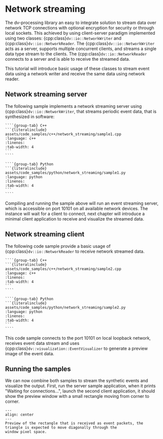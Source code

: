 # Network streaming

The dv-processing library an easy to integrate solution to stream data over network TCP connections with optional
encryption for security or through local sockets. This achieved by using client-server paradigm implemented using two
classes: {cpp:class}`dv::io::NetworkWriter` and {cpp:class}`dv::io::NetworkReader`. The
{cpp:class}`dv::io::NetworkWriter` acts as a server, supports multiple concurrent clients, and streams a single data
type stream to the clients. The {cpp:class}`dv::io::NetworkReader` connects to a server and is able to receive the
streamed data.

This tutorial will introduce basic usage of these classes to stream event data using a network writer and receive the
same data using network reader.

## Network streaming server

The following sample implements a network streaming server using {cpp:class}`dv::io::NetworkWriter`, that streams
periodic event data, that is synthesized in software:

`````{tabs}
````{group-tab} C++
```{literalinclude} assets/code_samples/c++/network_streaming/sample1.cpp
:language: c++
:linenos:
:tab-width: 4
```
````

````{group-tab} Python
```{literalinclude} assets/code_samples/python/network_streaming/sample1.py
:language: python
:linenos:
:tab-width: 4
```
````
`````

Compiling and running the sample above will run an event streaming server, which is accessible on port 10101 on all
available network devices. The instance will wait for a client to connect, next chapter will introduce a minimal client
application to receive and visualize the streamed data.

## Network streaming client

The following code sample provide a basic usage of {cpp:class}`dv::io::NetworkReader` to receive network streamed data.

`````{tabs}
````{group-tab} C++
```{literalinclude} assets/code_samples/c++/network_streaming/sample2.cpp
:language: c++
:linenos:
:tab-width: 4
```
````

````{group-tab} Python
```{literalinclude} assets/code_samples/python/network_streaming/sample2.py
:language: python
:linenos:
:tab-width: 4
```
````
`````

This code sample connects to the port 10101 on local loopback network, receives event data stream and uses
{cpp:class}`dv::visualization::EventVisualizer` to generate a preview image of the event data.

## Running the samples

We can now combine both samples to stream the synthetic events and visualize the output. First, run the server sample
application, when it prints "Waiting for connections...", launch the second client application, it should show the
preview window with a small rectangle moving from corner to corner.

```{figure} assets/network_streaming/moving_rectangle.png
---
align: center
---
Preview of the rectangle that is received as event packets, the triangle is expected to move diagonally through the
window pixel space.
```

